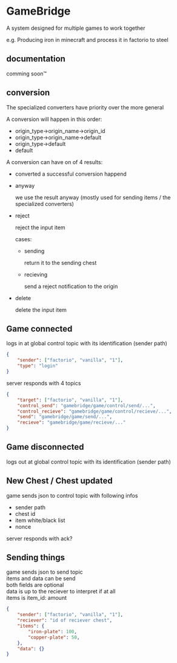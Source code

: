 # GameBridge

A system designed for multiple games to work together

e.g. Producing iron in minecraft and process it in factorio to steel

## documentation

comming soon™

## conversion

The specialized converters have priority over the more general

A conversion will happen in this order:

-   origin_type->origin_name->origin_id
-   origin_type->origin_name->default
-   origin_type->default
-   default

A conversion can have on of 4 results:

-   converted
    a successful conversion happend
-   anyway

    we use the result anyway (mostly used for sending items / the specialized converters)

-   reject

    reject the input item

    cases:

    -   sending

        return it to the sending chest

    -   recieving

        send a reject notification to the origin

-   delete

    delete the input item

## Game connected

logs in at global control topic with its identification (sender path)

```json
{
    "sender": ["factorio", "vanilla", "1"],
    "type": "login"
}
```

server responds with 4 topics

```json
{
    "target": ["factorio", "vanilla", "1"],
    "control_send": "gamebridge/game/control/send/...",
    "control_recieve": "gamebridge/game/control/recieve/...",
    "send": "gamebridge/game/send/...",
    "recieve": "gamebridge/game/recieve/..."
}
```

## Game disconnected

logs out at global control topic with its identification (sender path)

## New Chest / Chest updated

game sends json to control topic with following infos

-   sender path
-   chest id
-   item white/black list
-   nonce

server responds with ack?

## Sending things

game sends json to send topic  
items and data can be send  
both fields are optional  
data is up to the reciever to interpret if at all  
items is item_id: amount
```json
{
    "sender": ["factorio", "vanilla", "1"],
    "reciever": "id of reciever chest",
    "items": {
        "iron-plate": 100,
        "copper-plate": 50,
    },
    "data": {}
}
```

